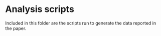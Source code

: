 # Analysis scripts #

Included in this folder are the scripts run to generate the data reported in the paper.